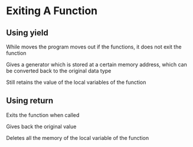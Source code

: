 # Exiting A Function

## Using yield
While moves the program moves out if the functions, it does not exit the function

Gives a generator which is stored at a certain memory address, which can be converted back to the original data type

Still retains the value of the local variables of the function

## Using return
Exits the function when called

Gives back the original value

Deletes all the memory of the local variable of the function
